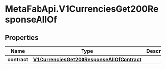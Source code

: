 # MetaFabApi.V1CurrenciesGet200ResponseAllOf

## Properties

Name | Type | Description | Notes
------------ | ------------- | ------------- | -------------
**contract** | [**V1CurrenciesGet200ResponseAllOfContract**](V1CurrenciesGet200ResponseAllOfContract.md) |  | [optional] 


